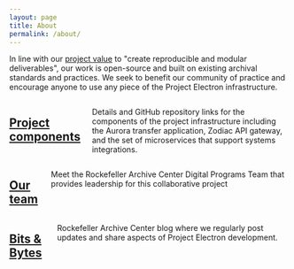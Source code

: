 ```yaml
---
layout: page
title: About
permalink: /about/
---
```


In line with our [project value](/project-values/) to "create reproducible and modular deliverables", our work is open-source and built on existing archival standards and practices. We seek to benefit our community of practice and encourage anyone to use any piece of the Project Electron infrastructure.

<div class="container">
  <div class= "twelve columns card">
    <h2>
      <a href="/components/">Project components</a>
    </h2>
    <p>Details and GitHub repository links for the components of the project infrastructure including the Aurora transfer application, Zodiac API gateway, and the set of microservices that support systems integrations.</p>
  </div>
</div>

<div class="container equal-height">
  <div class= "six columns card">
    <h2>
      <a href="/team/">Our team</a>
    </h2>
    <p>Meet the Rockefeller Archive Center Digital Programs Team that provides leadership for this collaborative project</p>
  </div>

  <div class= "six columns card">
    <h2>
      <a href="http://blog.rockarch.org">Bits & Bytes</a>
    </h2>
    <p>Rockefeller Archive Center blog where we regularly post updates and share aspects of Project Electron development.</p>
  </div>
</div>

